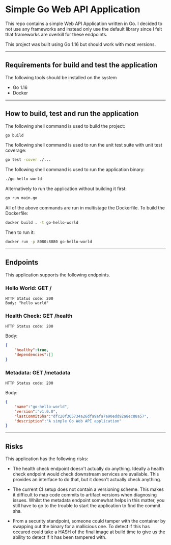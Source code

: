 # Simple Go Web API Application


This repo contains a simple Web API Application written in Go. I decided to not use any frameworks and instead only use the default library since I felt that frameworks are overkill for these endpoints.

This project was built using Go 1.16 but should work with most versions.

***

## Requirements for build and test the application

The following tools should be installed on the system

- Go 1.16
- Docker

***

## How to build, test and run the application

The following shell command is used to build the project:

```bash
go build
```

The following shell command is used to run the unit test suite with unit test coverage:

```bash
go test -cover ./...
```

The following shell command is used to run the application binary:

```bash
./go-hello-world
```

Alternatively to run the application without building it first:

```bash
go run main.go
```

All of the above commands are run in multistage the Dockerfile. To build the Dockerfile:

```bash
docker build . -t go-hello-world
```

Then to run it:

```bash
docker run -p 8080:8080 go-hello-world
```

***

## Endpoints

This application supports the following endpoints.

### Hello World: GET /

```text
HTTP Status code: 200
Body: "hello world"
```

### Health Check: GET /health

```text
HTTP Status code: 200
```

Body:

```json
{
    "healthy":true,
    "dependencies":[]
}
```

### Metadata: GET /metadata

```text
HTTP Status code: 200
```

Body:

```json
{
    "name":"go-hello-world",
    "version":"v1.0.0",
    "lastCommitSha":"dfc20f365734a26dfa9afa7a90edd92a8ec88a57",
    "description":"A simple Go Web API application"
}
```

***

## Risks

This application has the following risks:

- The health check endpoint doesn't actually do anything. Ideally a health check endpoint would check downstream services are available. This provides an interface to do that, but it doesn't actually check anything.

- The current CI setup does not contain a versioning scheme. This makes it difficult to map code commits to artifact versions when diagnosing issues. Whilst the metadata endpoint somewhat helps in this matter, you still have to go to the trouble to start the application to find the commit sha.

- From a security standpoint, someone could tamper with the container by swapping out the binary for a mallicious one. To detect if this has occured could take a HASH of the final image at build time to give us the ability to detect if it has been tampered with.